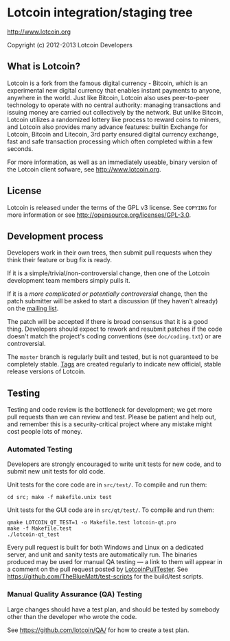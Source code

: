 Lotcoin integration/staging tree
================================

http://www.lotcoin.org

Copyright (c) 2012-2013 Lotcoin Developers

What is Lotcoin?
----------------

Lotcoin is a fork from the famous digital currency - Bitcoin, which is an experimental
new digital currency that enables instant payments to anyone, anywhere in the world.
Just like Bitcoin, Lotcoin also uses peer-to-peer technology to operate with no central
authority: managing transactions and issuing money are carried out collectively by the
network. But unlike Bitcoin, Lotcoin utilizes a randomized lottery like process to reward
coins to miners, and Lotcoin also provides many advance features: builtin Exchange for
Lotcoin, Bitcoin and Litecoin, 3rd party ensured digital currency exchange, fast and safe
transaction processing which often completed within a few seconds.

For more information, as well as an immediately useable, binary version of
the Lotcoin client sofware, see http://www.lotcoin.org.

License
-------

Lotcoin is released under the terms of the GPL v3 license. See `COPYING` for more
information or see http://opensource.org/licenses/GPL-3.0.

Development process
-------------------

Developers work in their own trees, then submit pull requests when they think
their feature or bug fix is ready.

If it is a simple/trivial/non-controversial change, then one of the Lotcoin
development team members simply pulls it.

If it is a *more complicated or potentially controversial* change, then the patch
submitter will be asked to start a discussion (if they haven't already) on the
[mailing list](http://sourceforge.net/mailarchive/forum.php?forum_name=lotcoin-development).

The patch will be accepted if there is broad consensus that it is a good thing.
Developers should expect to rework and resubmit patches if the code doesn't
match the project's coding conventions (see `doc/coding.txt`) or are
controversial.

The `master` branch is regularly built and tested, but is not guaranteed to be
completely stable. [Tags](https://github.com/lotcoin/lotcoin/tags) are created
regularly to indicate new official, stable release versions of Lotcoin.

Testing
-------

Testing and code review is the bottleneck for development; we get more pull
requests than we can review and test. Please be patient and help out, and
remember this is a security-critical project where any mistake might cost people
lots of money.

### Automated Testing

Developers are strongly encouraged to write unit tests for new code, and to
submit new unit tests for old code.

Unit tests for the core code are in `src/test/`. To compile and run them:

    cd src; make -f makefile.unix test

Unit tests for the GUI code are in `src/qt/test/`. To compile and run them:

    qmake LOTCOIN_QT_TEST=1 -o Makefile.test lotcoin-qt.pro
    make -f Makefile.test
    ./lotcoin-qt_test

Every pull request is built for both Windows and Linux on a dedicated server,
and unit and sanity tests are automatically run. The binaries produced may be
used for manual QA testing — a link to them will appear in a comment on the
pull request posted by [LotcoinPullTester](https://github.com/LotcoinPullTester).
See https://github.com/TheBlueMatt/test-scripts for the build/test scripts.

### Manual Quality Assurance (QA) Testing

Large changes should have a test plan, and should be tested by somebody other
than the developer who wrote the code.

See https://github.com/lotcoin/QA/ for how to create a test plan.
